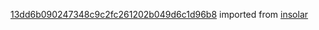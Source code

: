 [13dd6b090247348c9c2fc261202b049d6c1d96b8](https://github.com/insolar/insolar/commit/13dd6b090247348c9c2fc261202b049d6c1d96b8) imported from [insolar](https://github.com/insolar/insolar)
